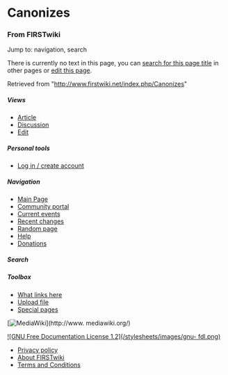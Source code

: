# Canonizes

### From FIRSTwiki

Jump to: navigation, search

There is currently no text in this page, you can [search for this page
title](/index.php/Special:Search/Canonizes "Special:Search/Canonizes" ) in
other pages or [edit this
page](http://www.firstwiki.net/index.php?title=Canonizes&action=edit
"http://www.firstwiki.net/index.php?title=Canonizes&action=edit" ).

Retrieved from "<http://www.firstwiki.net/index.php/Canonizes>"

##### Views

  * [Article](/index.php?title=Canonizes&action=edit)
  * [Discussion](/index.php?title=Talk:Canonizes&action=edit)
  * [Edit](/index.php?title=Canonizes&action=edit)

##### Personal tools

  * [Log in / create account](/index.php?title=Special:Userlogin&returnto=Canonizes)

[](/index.php/Main_Page "Main Page" )

##### Navigation

  * [Main Page](/index.php/Main_Page)
  * [Community portal](/index.php/FIRSTwiki:Community_portal)
  * [Current events](/index.php/Current_events)
  * [Recent changes](/index.php/Special:Recentchanges)
  * [Random page](/index.php/Special:Random)
  * [Help](/index.php/Help:Contents)
  * [Donations](/index.php/FIRSTwiki:Site_support)

##### Search



##### Toolbox

  * [What links here](/index.php/Special:Whatlinkshere/Canonizes)
  * [Upload file](/index.php/Special:Upload)
  * [Special pages](/index.php/Special:Specialpages)

[![MediaWiki](/skins/common/images/poweredby_mediawiki_88x31.png)](http://www.
mediawiki.org/)

[![GNU Free Documentation License 1.2](/stylesheets/images/gnu-
fdl.png)](http://www.gnu.org/copyleft/fdl.html)

  * [Privacy policy](/index.php/FIRSTwiki:Privacy_policy "FIRSTwiki:Privacy policy" )
  * [About FIRSTwiki](/index.php/FIRSTwiki:About "FIRSTwiki:About" )
  * [Terms and Conditions](/index.php/FIRSTwiki:Terms_and_conditions "FIRSTwiki:Terms and conditions" )


